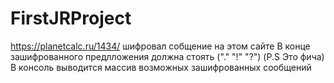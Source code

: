 # FirstJRProject
https://planetcalc.ru/1434/ шифровал собщение на этом сайте
В конце зашифрованного предлложения должна стоять ("." "!" "?") (P.S Это фича)
В консоль выводится массив возможных зашифрованных сообщений
